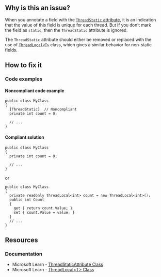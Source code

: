 ## Why is this an issue?

When you annotate a field with the [`ThreadStatic`
attribute](https://learn.microsoft.com/en-us/dotnet/api/system.threadstaticattribute), it is an indication that the value of this field is unique for each thread. But if you don’t mark the field as `static`,
then the `ThreadStatic` attribute is ignored.

The `ThreadStatic` attribute should either be removed or replaced with the use of [`ThreadLocal<T>`](https://learn.microsoft.com/en-us/dotnet/api/system.threading.threadlocal-1) class, which gives a similar
behavior for non-static fields.

## How to fix it

### Code examples

#### Noncompliant code example

    public class MyClass
    {
      [ThreadStatic]  // Noncompliant
      private int count = 0;
    
      // ...
    }

#### Compliant solution

    public class MyClass
    {
      private int count = 0;
    
      // ...
    }

or

    public class MyClass
    {
      private readonly ThreadLocal<int> count = new ThreadLocal<int>();
      public int Count
      {
        get { return count.Value; }
        set { count.Value = value; }
      }
      // ...
    }

## Resources

### Documentation

- Microsoft Learn - [ThreadStaticAttribute Class](https://learn.microsoft.com/en-us/dotnet/api/system.threadstaticattribute)
- Microsoft Learn - [ThreadLocal&lt;T&gt; Class](https://learn.microsoft.com/en-us/dotnet/api/system.threading.threadlocal-1)